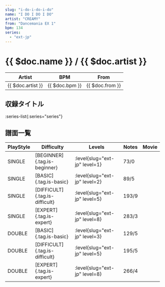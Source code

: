 ```yaml
---
slug: "i-do-i-do-i-do"
name: "I DO I DO I DO"
artist: "CREAMY"
from: "Dancemania EX 1"
bpm: 134
series:
  - "ext-jp"
---
```


# {{ $doc.name }} / {{ $doc.artist }}

|Artist|BPM|From|
|------|---|----|
|{{ $doc.artist }}|{{ $doc.bpm }}|{{ $doc.from }}|

## 収録タイトル

:series-list{:series="series"}

## 譜面一覧

|PlayStyle|Difficulty|Levels|Notes|Movie|
|---------|----------|------|-----|-----|
|SINGLE|[BEGINNER]{.tag.is-beginner}|:level{slug="ext-jp" level=1}|73/0||
|SINGLE|[BASIC]{.tag.is-basic}|:level{slug="ext-jp" level=2}|89/5||
|SINGLE|[DIFFICULT]{.tag.is-difficult}|:level{slug="ext-jp" level=5}|193/9||
|SINGLE|[EXPERT]{.tag.is-expert}|:level{slug="ext-jp" level=8}|283/3||
|DOUBLE|[BASIC]{.tag.is-basic}|:level{slug="ext-jp" level=3}|129/5||
|DOUBLE|[DIFFICULT]{.tag.is-difficult}|:level{slug="ext-jp" level=5}|195/5||
|DOUBLE|[EXPERT]{.tag.is-expert}|:level{slug="ext-jp" level=8}|266/4||
